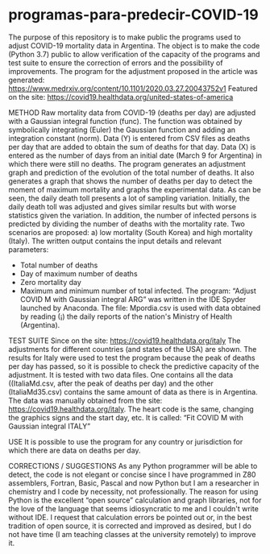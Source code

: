 # programas-para-predecir-COVID-19
The purpose of this repository is to make public the programs used to adjust COVID-19 mortality data in Argentina.
The object is to make the code (Python 3.7) public to allow verification of the capacity of the programs and test suite to ensure the correction of errors and the possibility of improvements.
The program for the adjustment proposed in the article was generated:
https://www.medrxiv.org/content/10.1101/2020.03.27.20043752v1
Featured on the site:
https://covid19.healthdata.org/united-states-of-america

METHOD
Raw mortality data from COVID-19 (deaths per day) are adjusted with a Gaussian integral function (func). The function was obtained by symbolically integrating (Euler) the Gaussian function and adding an integration constant (norm).
Data (Y) is entered from CSV files as deaths per day that are added to obtain the sum of deaths for that day.
Data (X) is entered as the number of days from an initial date (March 9 for Argentina) in which there were still no deaths.
The program generates an adjustment graph and prediction of the evolution of the total number of deaths.
It also generates a graph that shows the number of deaths per day to detect the moment of maximum mortality and graphs the experimental data. As can be seen, the daily death toll presents a lot of sampling variation. Initially, the daily death toll was adjusted and gives similar results but with worse statistics given the variation.
In addition, the number of infected persons is predicted by dividing the number of deaths with the mortality rate. Two scenarios are proposed: a) low mortality (South Korea) and high mortality (Italy).
The written output contains the input details and relevant parameters:
- Total number of deaths
- Day of maximum number of deaths
- Zero mortality day
- Maximum and minimum number of total infected.
The program: “Adjust COVID M with Gaussian integral ARG” was written in the IDE Spyder launched by Anaconda. The file: Mpordia.csv is used with data obtained by reading (¡) the daily reports of the nation's Ministry of Health (Argentina).

TEST SUITE
Since on the site:
https://covid19.healthdata.org/italy
The adjustments for different countries (and states of the USA) are shown. The results for Italy were used to test the program because the peak of deaths per day has passed, so it is possible to check the predictive capacity of the adjustment.
It is tested with two data files. One contains all the data ((ItaliaMd.csv, after the peak of deaths per day) and the other (ItaliaMd35.csv) contains the same amount of data as there is in Argentina.
The data was manually obtained from the site: https://covid19.healthdata.org/italy.
The heart code is the same, changing the graphics signs and the start day, etc.
It is called: “Fit COVID M with Gaussian integral ITALY”

USE
It is possible to use the program for any country or jurisdiction for which there are data on deaths per day.

CORRECTIONS / SUGGESTIONS
As any Python programmer will be able to detect, the code is not elegant or concise since I have programmed in Z80 assemblers, Fortran, Basic, Pascal and now Python but I am a researcher in chemistry and I code by necessity, not professionally. The reason for using Python is the excellent “open source” calculation and graph libraries, not for the love of the language that seems idiosyncratic to me and I couldn't write without IDE.
I request that calculation errors be pointed out or, in the best tradition of open source, it is corrected and improved as desired, but I do not have time (I am teaching classes at the university remotely) to improve it.
